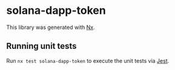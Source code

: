 # solana-dapp-token

This library was generated with [Nx](https://nx.dev).

## Running unit tests

Run `nx test solana-dapp-token` to execute the unit tests via [Jest](https://jestjs.io).
